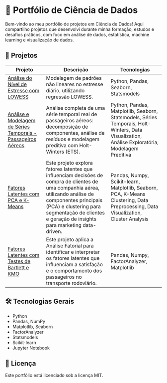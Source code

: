 # 🚀 Portfólio de Ciência de Dados

Bem-vindo ao meu portfólio de projetos em Ciência de Dados! Aqui compartilho projetos que desenvolvi durante minha formação, estudos e desafios práticos, com foco em análise de dados, estatística, machine learning e visualização de dados.

## 📂 Projetos

| Projeto | Descrição | Tecnologias |
|---------|-----------|--------------|
| [Análise do Nível de Estresse com LOWESS](./projetos/analise-estresse-lowess) | Modelagem de padrões não lineares no estresse diário, utilizando regressão LOWESS. | Python, Pandas, Seaborn, Statsmodels |
| [Análise e Modelagem de Séries Temporais - Passageiros Aéreos](./projetos/projeto_serie_temporal_passageiros_aereos) | Análise completa de uma série temporal real de passageiros aéreos: decomposição de componentes, análise de resíduos e modelagem preditiva com Holt-Winters (ETS).  | Python, Pandas, Matplotlib, Seaborn, Statsmodels, Séries Temporais, Holt-Winters, Data Visualization, Análise Exploratória, Modelagem Preditiva |
| [Fatores Latentes com PCA e K-Means](./projetos/fatoreslatentes)  | Este projeto explora fatores latentes que influenciam decisões de compra de clientes de uma companhia aérea, utilizando análise de componentes principais (PCA) e clustering para segmentação de clientes e geração de insights para marketing data-driven. | Pandas, Numpy, Scikit-learn, Matplotlib, Seaborn, PCA, K-Means Clustering, Data Preprocessing, Data Visualization, Cluster Analysis |
| [Fatores Latentes com Testes de Bartlett e KMO](./projetos/analise_fatoria_transporte_passageiros)  | Este projeto aplica a Análise Fatorial para identificar e interpretar os fatores latentes que influenciam a satisfação e o comportamento dos passageiros no transporte rodoviário. | Pandas, Numpy, FactorAnalyzer, Matplotlib |

## 🛠️ Tecnologias Gerais

- Python
- Pandas, NumPy
- Matplotlib, Seaborn
- FactorAnalyzer
- Statsmodels
- Scikit-learn
- Jupyter Notebook

## 📜 Licença

Este portfólio está licenciado sob a licença MIT.
